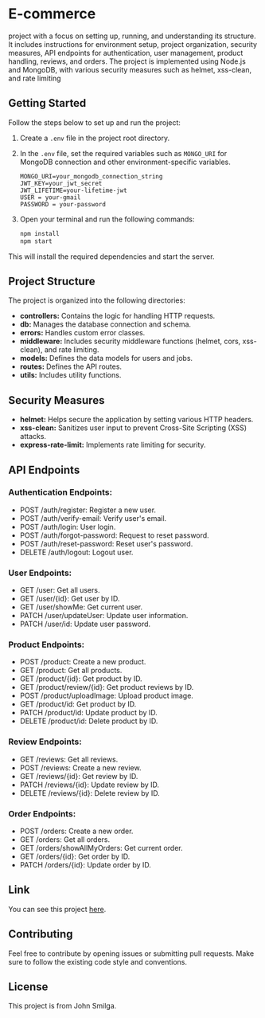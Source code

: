 # E-commerce

project with a focus on setting up, running, and understanding its structure. It includes instructions for environment setup, project organization, security measures, API endpoints for authentication, user management, product handling, reviews, and orders. The project is implemented using Node.js and MongoDB, with various security measures such as helmet, xss-clean, and rate limiting

## Getting Started

Follow the steps below to set up and run the project:

1. Create a `.env` file in the project root directory.

2. In the `.env` file, set the required variables such as `MONGO_URI` for MongoDB connection and other environment-specific variables.

    ```env
    MONGO_URI=your_mongodb_connection_string
    JWT_KEY=your_jwt_secret
    JWT_LIFETIME=your-lifetime-jwt
    USER = your-gmail
    PASSWORD = your-password
    ```

3. Open your terminal and run the following commands:

    ```bash
    npm install
    npm start
    ```

This will install the required dependencies and start the server.

## Project Structure

The project is organized into the following directories:

- **controllers:** Contains the logic for handling HTTP requests.
- **db:** Manages the database connection and schema.
- **errors:** Handles custom error classes.
- **middleware:** Includes security middleware functions (helmet, cors, xss-clean), and rate limiting.
- **models:** Defines the data models for users and jobs.
- **routes:** Defines the API routes.
- **utils:** Includes utility functions.

## Security Measures

- **helmet:** Helps secure the application by setting various HTTP headers.
- **xss-clean:** Sanitizes user input to prevent Cross-Site Scripting (XSS) attacks.
- **express-rate-limit:** Implements rate limiting for security.

## API Endpoints

### Authentication Endpoints:
- POST /auth/register: Register a new user.
- POST /auth/verify-email: Verify user's email.
- POST /auth/login: User login.
- POST /auth/forgot-password: Request to reset password.
- POST /auth/reset-password: Reset user's password.
- DELETE /auth/logout: Logout user.

### User Endpoints:
- GET /user: Get all users.
- GET /user/{id}: Get user by ID.
- GET /user/showMe: Get current user.
- PATCH /user/updateUser: Update user information.
- PATCH /user/id: Update user password.

### Product Endpoints:
- POST /product: Create a new product.
- GET /product: Get all products.
- GET /product/{id}: Get product by ID.
- GET /product/review/{id}: Get product reviews by ID.
- POST /product/uploadImage: Upload product image.
- GET /product/id: Get product by ID.
- PATCH /product/id: Update product by ID.
- DELETE /product/id: Delete product by ID.

### Review Endpoints:
- GET /reviews: Get all reviews.
- POST /reviews: Create a new review.
- GET /reviews/{id}: Get review by ID.
- PATCH /reviews/{id}: Update review by ID.
- DELETE /reviews/{id}: Delete review by ID.

### Order Endpoints:
- POST /orders: Create a new order.
- GET /orders: Get all orders.
- GET /orders/showAllMyOrders: Get current order.
- GET /orders/{id}: Get order by ID.
- PATCH /orders/{id}: Update order by ID.

## Link

You can see this project [here](https://e-commerce-tgbc.onrender.com).

## Contributing

Feel free to contribute by opening issues or submitting pull requests. Make sure to follow the existing code style and conventions.

## License

This project is from John Smilga.
